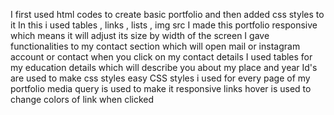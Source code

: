 I first used html codes to create basic portfolio and then added css styles to it 
In this i used tables , links , lists , img src
I made this portfolio responsive which means it will adjust its size by width of the screen 
I gave functionalities to my contact section which will open mail or instagram account or contact when you click on my contact details 
I used tables for my education details which will describe you about my place and year
Id's are used to make css styles easy 
CSS styles i used for every page of my portfolio 
media query is used to make it responsive 
links hover is used to change colors of link when clicked

